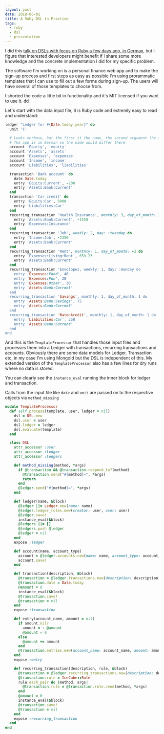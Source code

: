 ```yaml
---
layout: post
date: 2018-06-01
title: A Ruby DSL in Practise
tags:
  - ruby
  - dsl
  - presentation
---
```

I did this <a href="{{ 'presentations/de/ruby-dsl' | absolute_url }}">talk on DSLs with focus on Ruby a few days ago, in German</a>, but I figure that interested developers might benefit if I share some more knowledge and the concrete implementation I did for my specific problem.

The software I'm working on is a personal finance web app and to make the sign-up process and first steps as easy as possible I'm using prorammatic templates that I can use to fill out a few forms during sign-up. The users will have several of those templates to choose from.

I shorted the code a little bit in functionality and it's MIT licensed if you want to use it.
dd

Let's start with the data input file, it is Ruby code and extremly easy to read and understand:

```ruby
ledger "Ledger for #{Date.today.year}" do
  unit '€'

  # Looks verbose, but the first it the name, the second argument the type.
  # The app is in German so the name would differ there
  account 'Equity', 'equity'
  account 'Assets', 'assets'
  account 'Expenses', 'expenses'
  account 'Income', 'income'
  account 'Liabilities', 'liabilities'

  transaction 'Bank account' do
    date Date.today
    entry 'Equity:Current', -200
    entry 'Assets:Bank:Current'
  end
  transaction 'Car credit' do
    entry 'Equity:Car', 5000
    entry 'Liabilities:Car'
  end
  recurring_transaction 'Health Insurance', monthly: 3, day_of_month: 15 do
    entry 'Assets:Bank:Current', -1550
    entry 'Expenses:Insurance'
  end
  recurring_transaction 'Job', weekly: 2, day: :tuesday do
    entry 'Income:Job', -2350
    entry 'Assets:Bank:Current'
  end
  recurring_transaction 'Rent', monthly: 1, day_of_month: -2 do
    entry 'Expenses:Living:Rent', 650.23
    entry 'Assets:Bank:Current'
  end
  recurring_transaction 'Envolopes, weekly: 1, day: :monday do
    entry 'Expenses:Food', 40
    entry 'Expenses:Fun', 20
    entry 'Expenses:Other', 30
    entry 'Assets:Bank:Current'
  end
  recurring_transaction 'Savings', monthly: 1, day_of_month: 1 do
    entry 'Assets:Bank:Savings', 75
    entry 'Assets:Bank:Current'
  end
  recurring_transaction 'Ratenkredit', monthly: 1, day_of_month: 1 do
    entry 'Liabilities:Car', 350
    entry 'Assets:Bank:Current'
  end
end
```

And this is the `TemplateProcessor` that handles those input files and processes them into a Ledger with transactions, recurring transactions and accounts. Obviously there are some data models for Ledger, Transaction etc, in my case I'm using MongoId but the DSL is independent of this. My extended version of the `TemplateProcessor` also has a few lines for dry runs where no data is stored.

You can clearly see the `instance_eval` running the inner block for ledger and transaction.

Calls from the input file like `date` and `unit` are passed on to the respective objects via `method_missing`

```ruby
module TemplateProcessor
  def self.process(template, user, ledger = nil)
    dsl = DSL.new
    dsl.user = user
    dsl.ledger = ledger
    dsl.evaluate(template)
  end

  class DSL
    attr_accessor :user
    attr_accessor :ledger
    attr_accessor :ledgers

    def method_missing(method, *args)
      if @transaction && @transaction.respond_to?(method)
        @transaction.send("#{method}=", *args)
        return
      end
      @ledger.send("#{method}=", *args)
    end

    def ledger(name, &block)
      @ledger ||= Ledger.new(name: name)
      @ledger.ledger_roles.new(creator: user, user: user)
      @ledger.save!
      instance_eval(&block)
      @ledgers ||= []
      @ledgers.push @ledger
      @ledger = nil
    end
    expose :ledger

    def account(name, account_type)
      account = @ledger.accounts.new(name: name, account_type: account_type)
      account.save!
    end

    def transaction(description, &block)
      @transaction = @ledger.transactions.new(description: description)
      @transaction.date = Date.today
      @amount = 0
      instance_eval(&block)
      @transaction.save!
      @transaction = nil
    end
    expose :transaction

    def entry(account_name, amount = nil)
      if amount.nil?
        amount = - @amount
        @amount = 0
      else
        @amount += amount
      end
      @transaction.entries.new(account_name: account_name, amount: amount)
    end
    expose :entry

    def recurring_transaction(description, rule, &block)
      @transaction = @ledger.recurring_transactions.new(description: description)
      @transaction.rule = IceCube::Rule
      rule.each_pair do |method, args|
        @transaction.rule = @transaction.rule.send(method, *args)
      end
      @amount = 0
      instance_eval(&block)
      @transaction.save!
      @transaction = nil
    end
    expose :recurring_transaction
  end
end
```
